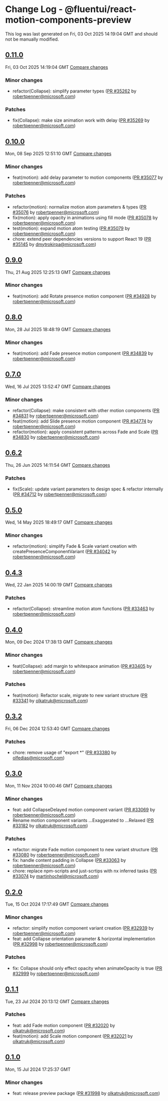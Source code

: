 # Change Log - @fluentui/react-motion-components-preview

This log was last generated on Fri, 03 Oct 2025 14:19:04 GMT and should not be manually modified.

<!-- Start content -->

## [0.11.0](https://github.com/microsoft/fluentui/tree/@fluentui/react-motion-components-preview_v0.11.0)

Fri, 03 Oct 2025 14:19:04 GMT 
[Compare changes](https://github.com/microsoft/fluentui/compare/@fluentui/react-motion-components-preview_v0.10.0..@fluentui/react-motion-components-preview_v0.11.0)

### Minor changes

- refactor(Collapse): simplify parameter types ([PR #35262](https://github.com/microsoft/fluentui/pull/35262) by robertpenner@microsoft.com)

### Patches

- fix(Collapse): make size animation work with delay ([PR #35269](https://github.com/microsoft/fluentui/pull/35269) by robertpenner@microsoft.com)

## [0.10.0](https://github.com/microsoft/fluentui/tree/@fluentui/react-motion-components-preview_v0.10.0)

Mon, 08 Sep 2025 12:51:10 GMT 
[Compare changes](https://github.com/microsoft/fluentui/compare/@fluentui/react-motion-components-preview_v0.9.0..@fluentui/react-motion-components-preview_v0.10.0)

### Minor changes

- feat(motion): add delay parameter to motion components ([PR #35077](https://github.com/microsoft/fluentui/pull/35077) by robertpenner@microsoft.com)

### Patches

- refactor(motion): normalize motion atom parameters & types ([PR #35076](https://github.com/microsoft/fluentui/pull/35076) by robertpenner@microsoft.com)
- fix(motion): apply opacity in animations using fill mode ([PR #35078](https://github.com/microsoft/fluentui/pull/35078) by robertpenner@microsoft.com)
- test(motion): expand motion atom testing ([PR #35079](https://github.com/microsoft/fluentui/pull/35079) by robertpenner@microsoft.com)
- chore: extend peer dependencies versions to support React 19 ([PR #35145](https://github.com/microsoft/fluentui/pull/35145) by dmytrokirpa@microsoft.com)

## [0.9.0](https://github.com/microsoft/fluentui/tree/@fluentui/react-motion-components-preview_v0.9.0)

Thu, 21 Aug 2025 12:25:13 GMT 
[Compare changes](https://github.com/microsoft/fluentui/compare/@fluentui/react-motion-components-preview_v0.8.1..@fluentui/react-motion-components-preview_v0.9.0)

### Minor changes

- feat(motion): add Rotate presence motion component ([PR #34928](https://github.com/microsoft/fluentui/pull/34928) by robertpenner@microsoft.com)

## [0.8.0](https://github.com/microsoft/fluentui/tree/@fluentui/react-motion-components-preview_v0.8.0)

Mon, 28 Jul 2025 18:48:19 GMT 
[Compare changes](https://github.com/microsoft/fluentui/compare/@fluentui/react-motion-components-preview_v0.7.0..@fluentui/react-motion-components-preview_v0.8.0)

### Minor changes

- feat(motion): add Fade presence motion component ([PR #34839](https://github.com/microsoft/fluentui/pull/34839) by robertpenner@microsoft.com)

## [0.7.0](https://github.com/microsoft/fluentui/tree/@fluentui/react-motion-components-preview_v0.7.0)

Wed, 16 Jul 2025 13:52:47 GMT 
[Compare changes](https://github.com/microsoft/fluentui/compare/@fluentui/react-motion-components-preview_v0.6.2..@fluentui/react-motion-components-preview_v0.7.0)

### Minor changes

- refactor(Collapse): make consistent with other motion components ([PR #34831](https://github.com/microsoft/fluentui/pull/34831) by robertpenner@microsoft.com)
- feat(motion): add Slide presence motion component ([PR #34774](https://github.com/microsoft/fluentui/pull/34774) by robertpenner@microsoft.com)
- refactor(motion): apply consistent patterns across Fade and Scale ([PR #34830](https://github.com/microsoft/fluentui/pull/34830) by robertpenner@microsoft.com)

## [0.6.2](https://github.com/microsoft/fluentui/tree/@fluentui/react-motion-components-preview_v0.6.2)

Thu, 26 Jun 2025 14:11:54 GMT 
[Compare changes](https://github.com/microsoft/fluentui/compare/@fluentui/react-motion-components-preview_v0.5.0..@fluentui/react-motion-components-preview_v0.6.2)

### Patches

- fix(Scale): update variant parameters to design spec & refactor internally ([PR #34712](https://github.com/microsoft/fluentui/pull/34712) by robertpenner@microsoft.com)

## [0.5.0](https://github.com/microsoft/fluentui/tree/@fluentui/react-motion-components-preview_v0.5.0)

Wed, 14 May 2025 18:49:17 GMT 
[Compare changes](https://github.com/microsoft/fluentui/compare/@fluentui/react-motion-components-preview_v0.4.3..@fluentui/react-motion-components-preview_v0.5.0)

### Minor changes

- refactor(motion): simplify Fade & Scale variant creation with createPresenceComponentVariant ([PR #34042](https://github.com/microsoft/fluentui/pull/34042) by robertpenner@microsoft.com)

## [0.4.3](https://github.com/microsoft/fluentui/tree/@fluentui/react-motion-components-preview_v0.4.3)

Wed, 22 Jan 2025 14:00:19 GMT 
[Compare changes](https://github.com/microsoft/fluentui/compare/@fluentui/react-motion-components-preview_v0.4.0..@fluentui/react-motion-components-preview_v0.4.3)

### Patches

- refactor(Collapse): streamline motion atom functions ([PR #33463](https://github.com/microsoft/fluentui/pull/33463) by robertpenner@microsoft.com)

## [0.4.0](https://github.com/microsoft/fluentui/tree/@fluentui/react-motion-components-preview_v0.4.0)

Mon, 09 Dec 2024 17:38:13 GMT 
[Compare changes](https://github.com/microsoft/fluentui/compare/@fluentui/react-motion-components-preview_v0.3.2..@fluentui/react-motion-components-preview_v0.4.0)

### Minor changes

- feat(Collapse): add margin to whitespace animation ([PR #33405](https://github.com/microsoft/fluentui/pull/33405) by robertpenner@microsoft.com)

### Patches

- feat(motion): Refactor scale, migrate to new variant structure ([PR #33341](https://github.com/microsoft/fluentui/pull/33341) by olkatruk@microsoft.com)

## [0.3.2](https://github.com/microsoft/fluentui/tree/@fluentui/react-motion-components-preview_v0.3.2)

Fri, 06 Dec 2024 12:53:40 GMT 
[Compare changes](https://github.com/microsoft/fluentui/compare/@fluentui/react-motion-components-preview_v0.3.0..@fluentui/react-motion-components-preview_v0.3.2)

### Patches

- chore: remove usage of "export *"  ([PR #33380](https://github.com/microsoft/fluentui/pull/33380) by olfedias@microsoft.com)

## [0.3.0](https://github.com/microsoft/fluentui/tree/@fluentui/react-motion-components-preview_v0.3.0)

Mon, 11 Nov 2024 10:00:46 GMT 
[Compare changes](https://github.com/microsoft/fluentui/compare/@fluentui/react-motion-components-preview_v0.2.0..@fluentui/react-motion-components-preview_v0.3.0)

### Minor changes

- feat: add CollapseDelayed motion component variant ([PR #33069](https://github.com/microsoft/fluentui/pull/33069) by robertpenner@microsoft.com)
- Rename motion component variants ...Exaggerated to ...Relaxed ([PR #33182](https://github.com/microsoft/fluentui/pull/33182) by olkatruk@microsoft.com)

### Patches

- refactor: migrate Fade motion component to new variant structure ([PR #33080](https://github.com/microsoft/fluentui/pull/33080) by robertpenner@microsoft.com)
- fix: handle content padding in Collapse ([PR #33063](https://github.com/microsoft/fluentui/pull/33063) by robertpenner@microsoft.com)
- chore: replace npm-scripts and just-scrtips with nx inferred tasks ([PR #33074](https://github.com/microsoft/fluentui/pull/33074) by martinhochel@microsoft.com)

## [0.2.0](https://github.com/microsoft/fluentui/tree/@fluentui/react-motion-components-preview_v0.2.0)

Tue, 15 Oct 2024 17:17:49 GMT 
[Compare changes](https://github.com/microsoft/fluentui/compare/@fluentui/react-motion-components-preview_v0.1.1..@fluentui/react-motion-components-preview_v0.2.0)

### Minor changes

- refactor: simplify motion component variant creation ([PR #32939](https://github.com/microsoft/fluentui/pull/32939) by robertpenner@microsoft.com)
- feat: add Collapse orientation parameter & horizontal implementation ([PR #32998](https://github.com/microsoft/fluentui/pull/32998) by robertpenner@microsoft.com)

### Patches

- fix: Collapse should only effect opacity when animateOpacity is true ([PR #32999](https://github.com/microsoft/fluentui/pull/32999) by robertpenner@microsoft.com)

## [0.1.1](https://github.com/microsoft/fluentui/tree/@fluentui/react-motion-components-preview_v0.1.1)

Tue, 23 Jul 2024 20:13:12 GMT 
[Compare changes](https://github.com/microsoft/fluentui/compare/@fluentui/react-motion-components-preview_v0.1.0..@fluentui/react-motion-components-preview_v0.1.1)

### Patches

- feat: add Fade motion component ([PR #32020](https://github.com/microsoft/fluentui/pull/32020) by olkatruk@microsoft.com)
- feat(motion): add Scale motion component ([PR #32021](https://github.com/microsoft/fluentui/pull/32021) by olkatruk@microsoft.com)

## [0.1.0](https://github.com/microsoft/fluentui/tree/@fluentui/react-motion-components-preview_v0.1.0)

Mon, 15 Jul 2024 17:25:37 GMT

### Minor changes

- feat: release preview package ([PR #31998](https://github.com/microsoft/fluentui/pull/31998) by olkatruk@microsoft.com)
